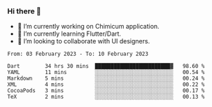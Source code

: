 ### Hi there 👋

<!--
**devcat37/devcat37** is a ✨ _special_ ✨ repository because its `README.md` (this file) appears on your GitHub profile.-->


- 🔭 I’m currently working on Chimicum application.
- 🌱 I’m currently learning Flutter/Dart.
- 👯 I’m looking to collaborate with UI designers.
<!-- - 🤔 I’m looking for help with ... -->

<!--START_SECTION:waka-->

```text
From: 03 February 2023 - To: 10 February 2023

Dart        34 hrs 30 mins  ████████████████████████▓   98.60 %
YAML        11 mins         ░░░░░░░░░░░░░░░░░░░░░░░░░   00.54 %
Markdown    5 mins          ░░░░░░░░░░░░░░░░░░░░░░░░░   00.24 %
XML         4 mins          ░░░░░░░░░░░░░░░░░░░░░░░░░   00.22 %
CocoaPods   3 mins          ░░░░░░░░░░░░░░░░░░░░░░░░░   00.17 %
TeX         2 mins          ░░░░░░░░░░░░░░░░░░░░░░░░░   00.13 %
```

<!--END_SECTION:waka-->
